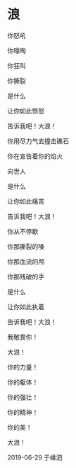 # 浪

你怒吼

你嚎啕

你狂叫

你撕裂

是什么

让你如此愤怒

告诉我吧！大浪！

你用尽力气去撞击礁石

你在宣告着你的焰火

向世人

是什么

让你如此痛苦

告诉我吧！大浪！

你从不停歇

你那撕裂的嗓

你那血流的颅

你那残破的手

是什么

让你如此执着

告诉我吧！大浪！

我敬畏你！

大浪！

你的力量！

你的躯体！

你的强壮！

你的精神！

你的美！

大浪！



2019-06-29 于嵊泗